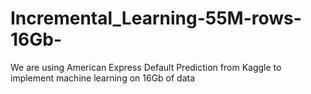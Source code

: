# Incremental_Learning-55M-rows-16Gb-
We are using American Express Default Prediction from Kaggle to implement machine learning on 16Gb of data
